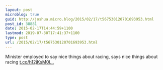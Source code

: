 ```yaml
---
layout: post
microblog: true
guid: http://joshua.micro.blog/2015/02/17/t567530120701693953.html
post_id: 38881
date: 2015-02-17T14:44:59+1100
lastmod: 2019-07-30T17:41:37+1100
type: post
url: /2015/02/17/t567530120701693953.html
---
```

Minister employed to say nice things about racing, says nice things about racing [t.co/h12jKsM0l...](https://t.co/h12jKsM0lH)
